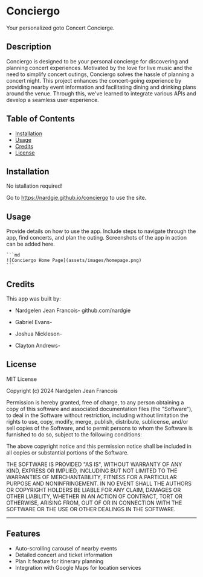 # Conciergo
Your personalized goto Concert Concierge.

## Description

Conciergo is designed to be your personal concierge for discovering and planning concert experiences. Motivated by the love for live music and the need to simplify concert outings, Conciergo solves the hassle of planning a concert night. This project enhances the concert-going experience by providing nearby event information and facilitating dining and drinking plans around the venue. Through this, we've learned to integrate various APIs and develop a seamless user experience.


## Table of Contents

- [Installation](#installation)
- [Usage](#usage)
- [Credits](#credits)
- [License](#license)

## Installation

No istallation required!

Go to https://nardgie.github.io/conciergo to use the site.

## Usage

Provide details on how to use the app. Include steps to navigate through the app, find concerts, and plan the outing. Screenshots of the app in action can be added here.

    ```md
    ![Conciergo Home Page](assets/images/homepage.png)
    ```


## Credits 
This app was built by: 

- Nardgelen Jean Francois- github.com/nardgie

- Gabriel Evans- 

- Joshua Nickleson- 

- Clayton Andrews- 


## License

MIT License

Copyright (c) 2024 Nardgelen Jean Francois

Permission is hereby granted, free of charge, to any person obtaining a copy
of this software and associated documentation files (the "Software"), to deal
in the Software without restriction, including without limitation the rights
to use, copy, modify, merge, publish, distribute, sublicense, and/or sell
copies of the Software, and to permit persons to whom the Software is
furnished to do so, subject to the following conditions:

The above copyright notice and this permission notice shall be included in all
copies or substantial portions of the Software.

THE SOFTWARE IS PROVIDED "AS IS", WITHOUT WARRANTY OF ANY KIND, EXPRESS OR
IMPLIED, INCLUDING BUT NOT LIMITED TO THE WARRANTIES OF MERCHANTABILITY,
FITNESS FOR A PARTICULAR PURPOSE AND NONINFRINGEMENT. IN NO EVENT SHALL THE
AUTHORS OR COPYRIGHT HOLDERS BE LIABLE FOR ANY CLAIM, DAMAGES OR OTHER
LIABILITY, WHETHER IN AN ACTION OF CONTRACT, TORT OR OTHERWISE, ARISING FROM,
OUT OF OR IN CONNECTION WITH THE SOFTWARE OR THE USE OR OTHER DEALINGS IN THE
SOFTWARE.

------------

## Features

- Auto-scrolling carousel of nearby events
- Detailed concert and ticket information
- Plan It feature for itinerary planning
- Integration with Google Maps for location services


